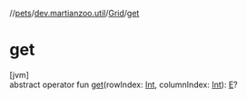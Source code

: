 //[pets](../../../index.md)/[dev.martianzoo.util](../index.md)/[Grid](index.md)/[get](get.md)

# get

[jvm]\
abstract operator fun [get](get.md)(rowIndex: [Int](https://kotlinlang.org/api/latest/jvm/stdlib/kotlin/-int/index.html), columnIndex: [Int](https://kotlinlang.org/api/latest/jvm/stdlib/kotlin/-int/index.html)): [E](index.md)?
